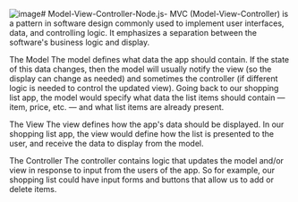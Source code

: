 ![image](https://github.com/SAIF0556/Model-View-Controller-Node.js-/assets/83172463/de21ed11-562e-4829-880c-40ee914d11d7)# Model-View-Controller-Node.js-
MVC (Model-View-Controller) is a pattern in software design commonly used to implement user interfaces, data, and controlling logic. It emphasizes a separation between the software's business logic and display. 

The Model
The model defines what data the app should contain. If the state of this data changes, then the model will usually notify the view (so the display can change as needed) and sometimes the controller (if different logic is needed to control the updated view).
Going back to our shopping list app, the model would specify what data the list items should contain — item, price, etc. — and what list items are already present.

The View
The view defines how the app's data should be displayed.
In our shopping list app, the view would define how the list is presented to the user, and receive the data to display from the model.

The Controller
The controller contains logic that updates the model and/or view in response to input from the users of the app.
So for example, our shopping list could have input forms and buttons that allow us to add or delete items.

